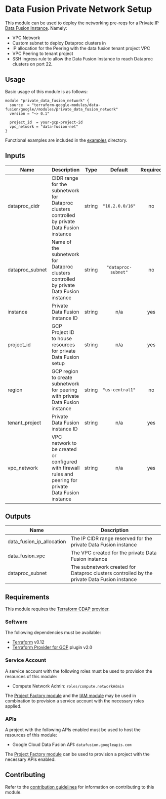 # Data Fusion Private Network Setup

This module can be used to deploy the networking pre-reqs for a 
[Private IP Data Fusion Instance](https://cloud.google.com/data-fusion/docs/how-to/create-private-ip).
Namely:
- VPC Network
- Custom subnet to deploy Dataproc clusters in
- IP allocation for the Peering with the data fusion tenant project VPC
- VPC Peering to tenant project
- SSH ingress rule to allow the Data Fusion Instance to reach Dataproc clusters on port 22.

## Usage

Basic usage of this module is as follows:

```hcl
module "private_data_fusion_network" {
  source  = "terraform-google-modules/data-fusion/google//modules/private_data_fusion_network"
  version = "~> 0.1"

  project_id  = your-gcp-project-id
  vpc_network = "data-fusion-net"
}
```

Functional examples are included in the
[examples](../../examples/) directory.

<!-- BEGINNING OF PRE-COMMIT-TERRAFORM DOCS HOOK -->
## Inputs

| Name | Description | Type | Default | Required |
|------|-------------|:----:|:-----:|:-----:|
| dataproc\_cidr | CIDR range for the subnetwork for Dataproc clusters controlled by private Data Fusion instance | string | `"10.2.0.0/16"` | no |
| dataproc\_subnet | Name of the subnetwork for Dataproc clusters controlled by private Data Fusion instance | string | `"dataproc-subnet"` | no |
| instance | Private Data Fusion instance ID | string | n/a | yes |
| project\_id | GCP Project ID to house resources for private Data Fusion setup | string | n/a | yes |
| region | GCP region to create subnetwork for peering with private Data Fusion instance | string | `"us-central1"` | no |
| tenant\_project | Private Data Fusion instance ID | string | n/a | yes |
| vpc\_network | VPC network to be created or configured with firewall rules and peering for private Data Fusion instance | string | n/a | yes |

## Outputs

| Name | Description |
|------|-------------|
| data\_fusion\_ip\_allocation | The IP CIDR range reserved for the private Data Fusion instance |
| data\_fusion\_vpc | The VPC created for the private Data Fusion instance |
| dataproc\_subnet | The subnetwork created for Dataproc clusters controlled by the private Data Fusion instance |

<!-- END OF PRE-COMMIT-TERRAFORM DOCS HOOK -->

## Requirements

This module requires the
[Terraform CDAP provider](https://googlecloudplatform.github.io/terraform-provider-cdap/).

### Software

The following dependencies must be available:

- [Terraform][terraform] v0.12
- [Terraform Provider for GCP][terraform-provider-gcp] plugin v2.0

### Service Account

A service account with the following roles must be used to provision
the resources of this module:

- Compute Network Admin: `roles/compute.networkAdmin`

The [Project Factory module][project-factory-module] and the
[IAM module][iam-module] may be used in combination to provision a
service account with the necessary roles applied.

### APIs

A project with the following APIs enabled must be used to host the
resources of this module:

- Google Cloud Data Fusion API: `datafusion.googleapis.com`

The [Project Factory module][project-factory-module] can be used to
provision a project with the necessary APIs enabled.

## Contributing

Refer to the [contribution guidelines](./CONTRIBUTING.md) for
information on contributing to this module.

[iam-module]: https://registry.terraform.io/modules/terraform-google-modules/iam/google
[project-factory-module]: https://registry.terraform.io/modules/terraform-google-modules/project-factory/google
[terraform-provider-gcp]: https://www.terraform.io/docs/providers/google/index.html
[terraform]: https://www.terraform.io/downloads.html
